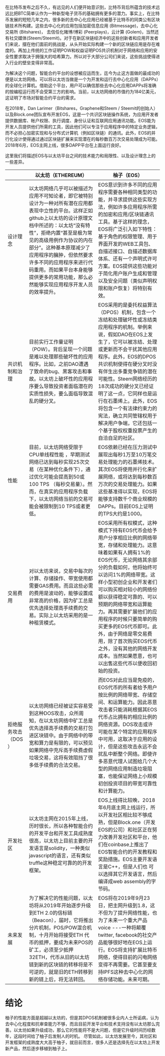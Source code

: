 





在比特币发布之后不久，有远见的人们便开始意识到，比特币背后所蕴含的技术远远比把BTC简单认作为一种新型电子货币的基础拥有更多的潜力。事实上，在比特币发展的短短几年之内，很多新的去中心化应用已经被基于比特币的同类公有区块链技术所构建。这些去中心化的应用包括加密信息应用 (Bitmessage)，去中心化交易所 (Bitshares)， 去信任化赌博/博彩 (Peerplays)，云计算 (Golem)，当然还有社交媒体(Steem/Steemit)。对于在新区块链经济中的这些创新者和应用开发者们来说，摆在他们面前的挑战是，从头开始实际构建一个新的区块链应用是存在难度的。再加上传统的工作证明POW和权益证明POS共识机制对于网络和应用的安全性要求取决于拥强大的哈希算力。所以对于大部分公司们来说，这些挑战使得进入行业的壁垒变得非常高。



为解决这个问题，智能合约平台的设想被应运而生，迄今为止这方面做的最成功的便是以太坊网络。可以将以太坊当做是一个为开发和运行去中心化应用（DAPPs）的全球化计算机。借助这个平台，用户可以确信那些去中心化应用DAPPs将准确的按编程运行而不会受第三方的影响。当前，以太坊网络的市值约为184亿美元，这证明了市场对智能合约平台的需求。



在2018年，Dan Larimer（Bitshares，Graphene和Steem / Steemit的创始人）以及Block.one团队宣布开发EOS，这是一个共识区块链操作系统，为应用开发者提供数据库、帐户权限、执行调度、身份认证和互联网应用通讯功能。EOS能为开发人员提供他们所需的工具，因此他们可以专注于应用程序中的特定业务逻辑，而不必担心加密实现和与分布式计算机（例如区块链）的通讯。此外，EOS的并行化设计使得通过通过区块链扩展来实现潜在的每秒数百万次交易处理成为可能。2018年6月，EOS主网上线，很多DAPP平台在上面运行良好。



这里我们将描述EOS与以太坊平台之间的技术能力和局限性、以及设计理念上的一些差异。



|                      | 以太坊（ETHEREUM）                                           | 柚子（EOS）                                                  |
| -------------------- | ------------------------------------------------------------ | ------------------------------------------------------------ |
| 设计理念             | 以太坊网络几乎可以被描述为应用不可知论者，即它被特别设计为一种对所有潜在应用都表现中立性的平台。这样正如github上以太坊的设计原理文档中所述的：以太坊“没有特性”，拒绝内置“甚至是极为常见的高级用例作为协议的内在部分”。这种基本原理减少了应用程序的臃肿，但依然要求许多不同的应用程序来进行代码重用。而如果平台本身能够提供更多的常用功能，那么必然能够实现应用程序开发人员的效率提升。 | EOS意识到许多不同的应用程序需要各种相同类型的功能，并寻求提供这些实现方法，例如许多应用程序所需的加密和应用/区块链通讯工具。基于这样的理念，EOS将广泛引入如下特性：基于角色的权限管理、用于界面开发的WEB工具包、自描述接口、自描述数据库体系、还有一个声明式许可方案。EOS提供这些功能对于简化用户账户生成和管理以及安全问题（类似声明权限和账户恢复）将特别有效。 |
| 共识机制和治理       | 目前实行工作量证明（POW）。背后呈现一个问题是难以处理那些破坏性的应用程序。比如，之前DAO遭遇了致命的bug、黑客攻击和事故。以太坊上破坏性的应用程序要么导致投资者面临潜在的实质性损失，要么面临导致混乱的硬分叉。 | EOS采用的是委托权益算法（DPOS）机制，包含一个冻结和处理破坏性或冻结类应用程序的机制。举例来说，假如DAO在EOS上发生了，它可以被冻结、处理或更新而不会干扰其他应用程序。此外，EOS的DPOS共识机制使得在硬分叉时没有伴生出多重竞争链的潜在可能性。Steem网络经历的18次成功的硬分叉已经证明了这一点，它同样也是运行在石墨烯上。此外，EOS将包含一个有法律约束力的宪法，确立共同管辖权用于解决用户争端，它还包括一个基于股权权重投票产生的自洽自足的社区。 |
| 性能                 | 目前，以太坊网络受限于CPU单线程性能 ，早期测试网络已达到每秒实现25次交易（在某种优化条件下），通过优化可能会提高到50或100 TPS （每秒交易量）。然而，在真实的应用程序负载下，以太坊网络当前的交易可能会被限制到10 TPS或者更低。 | EOS依赖已经在压力测试中展现出每秒1万至10万笔交易处理能力的石墨烯技术。其次EOS将使用并行化来扩展网络，或将达到每秒数百万次的交易处理能力。如果这些基准得以实现，EOS将能够支持数千个商业规模的DAPPs。目前EOS上证明的TPS大约是1000。 |
| 交易费用             | 对以太坊来说，交易中每次的计算、存储操作、带宽使用都需要GAS费用。而且这些必需的费用是波动的，能够设置成非常高的价格，因为矿工总是优先选择处理高手续费的交易。实际上以太坊采用的是一种租赁模式。 | EOS采用所有权模式，这种模式下持有EOS代币会给予用户分享相应比例的网络带宽，存储和处理能力。这意味着如果有人拥有1%的EOS代币，无论网络其余部分的负载如何，他将始终可以访问1%的网络带宽。这样小型初创企业和开发者们可以购买相对较小的网络份额以获得稳定可靠的、可以预期的网络带宽和运算能力。再其需要扩展他们的应用程序的时候只要简单的购买更多的EOS代币即可。此外，由于网络是零交易费用，除了首次购买EOS代币之外，没有其他的网络开发成本。当然如果愿意，也可以出售这些代币以便收回初始的投资。 |
| 拒绝服务攻击（DOS ） | 以太坊网络已经被证实容易受到这种DOS攻击，众所周知，在以太坊网络中矿工总是优先选择高手续费的交易打包进区块链中。由于网络中的带宽和算力是有限的，可以预见如果网络中充斥高手续费虚假垃圾交易，这将有效阻挡了很多低手续费的合法交易。 | 而EOS对此应当是免疫的，EOS代币的所有者给予用户按比例的网络带宽、存储空间、和运算能力。因此恶意攻击者只能消耗根据其EOS代币占比拥有的相应比例的网络资源。DOS攻击或许可能在某个特定的应用程序中可用，这取决于应用的设计，但是这些攻击永远不会扰乱中断整个网络。即使许多恶意代理人试图给几个大型的网络应用制造垃圾阻塞，也能保证网络上小规模初创投资项目的带宽可靠性和计算能力。 |
| 开发社区             | 以太坊主网在2015年上线，历时很长，所以各种智能合约的开发平台和开发工具成熟度很高，以太坊上目前主要的开发语言是solidity，一种类似javascript的语言，还有类似truffle这种稳定可靠的的开发框架。 | EOS上线得比较晚，2018年6月底主网上线运行，所以开发社区相比较不够成熟，但是Block.one（开发EOS的公司）和社区正在努力改善开发社区和平台，他们在coinbase上推出了EOS智能合约的开发教程和奖励措施。EOS主要开发语言是C++，但是人们也 可以选择其它开发语言，然后编译成web assembly的字节码。 |
| 未来发展             | 为了解决它的性能问题，以太坊将从2019年开始逐步升级到ETH 2.0的信标链（Beacon），届时，它将推出分片机制，POS/POW混合机制，十月开始将接受ETH 代币的抵押，要成为未来POS的矿工，必须至少抵押32ETH，代币从旧的以太坊链到新的区块链的转移将是不可逆的，就是旧的ETH转移到新的链上后，将无法转回。 | EOS将在2019年9月23日，把主网升级到1.8，这不但为了提升网络性能，也为了未来一个重大产品voice ---一种将颠覆twitter, facebook的社交产品能够很好地在EOS上运行。EOS将支持扩展比特币网络，使得目前的闪电网络变得不再需要。它甚至要支持IPFS这种去中心化的网络存储功能。未来可期。 |









# 结论



柚子的性能方面是超越以太坊的，但是其DPOS机制被很多业内人士所诟病，认为去中心化程度和抗审查能力不够，而且目前开发平台和技术支持没有以太坊那么完善。以太坊如果升级成功，那么它的性能将不是大问题，但是它升级时间历经数年，这段时间给了柚子后发制人的时机。 尽管如此，以太坊发展至今，其社区和开发框架的成熟度大大高于柚子，就目前而言，很多人还是选择先在以太坊上开发新产品，然后逐步移植到柚子上。

